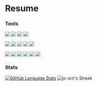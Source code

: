 # Resume

### Tools
<p align-"left">
<img src="https://img.shields.io/badge/Rust-white?style=for-the-badge&logo=rust&logoColor=black">
<img src="https://img.shields.io/badge/C++-blue?style=for-the-badge&logo=cplusplus&logoColor=black">
<img src="https://img.shields.io/badge/Python-3776AB?style=for-the-badge&logo=python&logoColor=yellow">
<img src="https://img.shields.io/badge/javascript-ffeb3b?style=for-the-badge&logo=javascript&logoColor=black">
</p>
<p align-"left">
<img src="https://img.shields.io/badge/react-5ed3f3?style=for-the-badge&logo=react&logoColor=black">
<img src="https://img.shields.io/badge/node.js-87bf01?style=for-the-badge&logo=node.js&logoColor=white">
<img src="https://img.shields.io/badge/Flask-black?style=for-the-badge&logo=flask&logoColor=white">
<img src="https://img.shields.io/badge/postgresql-31658c?style=for-the-badge&logo=postgresql&logoColor=white">
<img src="https://img.shields.io/badge/MySql-white?style=for-the-badge&logo=mysql&logoColor=black">
</p>
<p align-"left">
  
<img src="https://img.shields.io/badge/AWS-yellow?style=for-the-badge&logo=amazonaws&logoColor=black">
<img src="https://img.shields.io/badge/CMake-purple?style=for-the-badge&logo=cmake&logoColor=black">
<img src="https://img.shields.io/badge/Jupyter-orange?style=for-the-badge&logo=jupyter&logoColor=black">
<img src="https://img.shields.io/badge/postman-f76936?style=for-the-badge&logo=postman&logoColor=white">
<img src="https://img.shields.io/badge/github-e6e6e6?style=for-the-badge&logo=github&logoColor=black">
<img src="https://img.shields.io/badge/Ubuntu-orange?style=for-the-badge&logo=ubuntu&logoColor=white">
</p>

### Stats
[![GitHub Language Stats](https://github-readme-stats.vercel.app/api/top-langs/?username=jo-urn&langs_count=5&theme=tokyonight)]()
![jo-urn's Streak](https://github-readme-streak-stats.herokuapp.com/?user=jo-urn&theme=tokyonight&hide_border=false)
